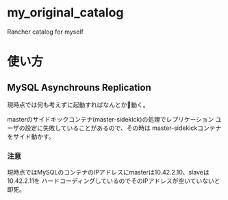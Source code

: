 # my_original_catalog
Rancher catalog for myself

# 使い方

## MySQL Asynchrouns Replication

現時点では何も考えずに起動すればなんとか動く。

masterのサイドキックコンテナ(master-sidekick)の処理でレプリケーション
ユーザの設定に失敗していることがあるので、その時は master-sidekickコンテナをサイド動かす。

### 注意
現時点ではMySQLのコンテナのIPアドレスにmasterは10.42.2.10、slaveは10.42.2.11を
ハードコーディングしているのでそのIPアドレスが空いていないと即死。